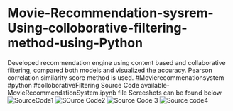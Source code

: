 # Movie-Recommendation-sysrem-Using-colloborative-filtering-method-using-Python
Developed recommendation engine using content based and collaborative filtering, compared both models and visualized the accuracy. Pearson correlation similarity score method is used.
#Movierecommenationsystem #python #colloborativeFiltering
Source Code available- MovieRecommendationSystem.ipynb file
Screeshots can be found below
![SourceCode1](https://user-images.githubusercontent.com/76851960/111211429-4b671e00-85c6-11eb-8bff-089d0e8b8efb.PNG)
![SOurce Code2](https://user-images.githubusercontent.com/76851960/111211424-4ace8780-85c6-11eb-8f06-e8c373a1cdfc.PNG)
![Source Code 3](https://user-images.githubusercontent.com/76851960/111211463-55891c80-85c6-11eb-9cd2-433ef75b1078.PNG)
![Source code4](https://user-images.githubusercontent.com/76851960/111211470-591ca380-85c6-11eb-9865-8d82e1301b54.PNG)


